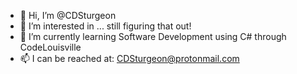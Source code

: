 - 👋 Hi, I’m @CDSturgeon
- 👀 I’m interested in ... still figuring that out!
- 🌱 I’m currently learning Software Development using C# through CodeLouisville
- 📫 I can be reached at: CDSturgeon@protonmail.com

<!---
CDSturgeon/CDSturgeon is a ✨ special ✨ repository because its `README.md` (this file) appears on your GitHub profile.
You can click the Preview link to take a look at your changes.
--->
